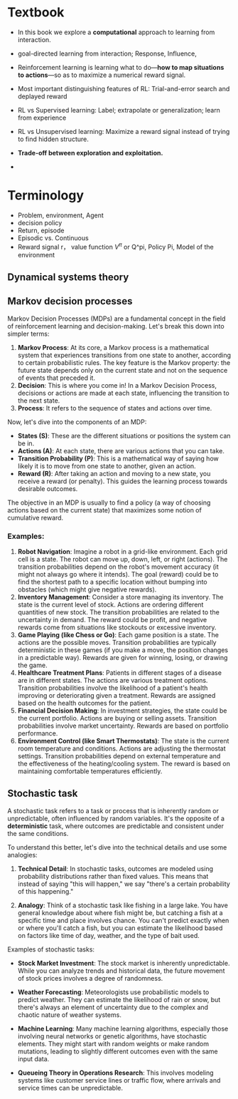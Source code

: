 # Textbook

- In this book we explore a **computational** approach to learning from interaction.

- goal-directed learning from interaction; Response, Influence, 
- Reinforcement learning is learning what to do—**how to map situations to actions**—so as to maximize a numerical reward signal.
- Most important distinguishing features of RL: Trial-and-error search and deplayed reward
- RL vs Supervised learning: Label; extrapolate or generalization; learn from experience
- RL vs Unsupervised learning: Maximize a reward signal instead of trying to find hidden structure. 
- **Trade-off between exploration and exploitation.** 
- 

# Terminology

- Problem, environment, Agent
- decision policy
- Return, episode
- Episodic vs. Continuous
- Reward signal r， value function $V^ \pi$ or Q^pi, Policy Pi, Model of the environment

## Dynamical systems theory



## Markov decision processes

Markov Decision Processes (MDPs) are a fundamental concept in the field of reinforcement learning and decision-making. Let's break this down into simpler terms:

1. **Markov Process**: At its core, a Markov process is a mathematical system that experiences transitions from one state to another, according to certain probabilistic rules. The key feature is the Markov property: the future state depends only on the current state and not on the sequence of events that preceded it.
2. **Decision**: This is where you come in! In a Markov Decision Process, decisions or actions are made at each state, influencing the transition to the next state.
3. **Process**: It refers to the sequence of states and actions over time.

Now, let's dive into the components of an MDP:

- **States (S)**: These are the different situations or positions the system can be in.
- **Actions (A)**: At each state, there are various actions that you can take.
- **Transition Probability (P)**: This is a mathematical way of saying how likely it is to move from one state to another, given an action.
- **Reward (R)**: After taking an action and moving to a new state, you receive a reward (or penalty). This guides the learning process towards desirable outcomes.

The objective in an MDP is usually to find a policy (a way of choosing actions based on the current state) that maximizes some notion of cumulative reward.

### Examples:

1. **Robot Navigation**: Imagine a robot in a grid-like environment. Each grid cell is a state. The robot can move up, down, left, or right (actions). The transition probabilities depend on the robot's movement accuracy (it might not always go where it intends). The goal (reward) could be to find the shortest path to a specific location without bumping into obstacles (which might give negative rewards).
2. **Inventory Management**: Consider a store managing its inventory. The state is the current level of stock. Actions are ordering different quantities of new stock. The transition probabilities are related to the uncertainty in demand. The reward could be profit, and negative rewards come from situations like stockouts or excessive inventory.
3. **Game Playing (like Chess or Go)**: Each game position is a state. The actions are the possible moves. Transition probabilities are typically deterministic in these games (if you make a move, the position changes in a predictable way). Rewards are given for winning, losing, or drawing the game.
4. **Healthcare Treatment Plans**: Patients in different stages of a disease are in different states. The actions are various treatment options. Transition probabilities involve the likelihood of a patient's health improving or deteriorating given a treatment. Rewards are assigned based on the health outcomes for the patient.
5. **Financial Decision Making**: In investment strategies, the state could be the current portfolio. Actions are buying or selling assets. Transition probabilities involve market uncertainty. Rewards are based on portfolio performance.
6. **Environment Control (like Smart Thermostats)**: The state is the current room temperature and conditions. Actions are adjusting the thermostat settings. Transition probabilities depend on external temperature and the effectiveness of the heating/cooling system. The reward is based on maintaining comfortable temperatures efficiently.



## Stochastic task

A stochastic task refers to a task or process that is inherently random or unpredictable, often influenced by random variables. It's the opposite of a **deterministic** task, where outcomes are predictable and consistent under the same conditions. 

To understand this better, let's dive into the technical details and use some analogies:

1. **Technical Detail**: In stochastic tasks, outcomes are modeled using probability distributions rather than fixed values. This means that instead of saying "this will happen," we say "there's a certain probability of this happening."

2. **Analogy**: Think of a stochastic task like fishing in a large lake. You have general knowledge about where fish might be, but catching a fish at a specific time and place involves chance. You can't predict exactly when or where you'll catch a fish, but you can estimate the likelihood based on factors like time of day, weather, and the type of bait used.

Examples of stochastic tasks:

- **Stock Market Investment**: The stock market is inherently unpredictable. While you can analyze trends and historical data, the future movement of stock prices involves a degree of randomness.

- **Weather Forecasting**: Meteorologists use probabilistic models to predict weather. They can estimate the likelihood of rain or snow, but there's always an element of uncertainty due to the complex and chaotic nature of weather systems.

- **Machine Learning**: Many machine learning algorithms, especially those involving neural networks or genetic algorithms, have stochastic elements. They might start with random weights or make random mutations, leading to slightly different outcomes even with the same input data.

- **Queueing Theory in Operations Research**: This involves modeling systems like customer service lines or traffic flow, where arrivals and service times can be unpredictable.
